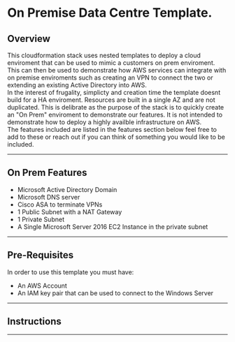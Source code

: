# On Premise Data Centre Template.

## Overview
This cloudformation stack uses nested templates to deploy a cloud enviroment that can be used to mimic a customers on prem enviroment.  
This can then be used to demonstrate how AWS services can integrate with on premise enviroments such as creating an VPN to connect the two or extending an existing Active Directory into AWS.  
In the interest of frugality, simplicty and creation time the template doesnt build for a HA enviroment.  Resources are built in a single AZ and are not duplicated. This is delibrate as the purpose of the stack is to quickly create an "On Prem" enviroment to demonstrate our features.  It is not intended to demonstrate how to deploy a highly availble infrastructure on AWS.  
The features included are listed in the features section below feel free to add to these or reach out if you can think of something you would like to be included.

--- 
## On Prem Features

* Microsoft Active Directory Domain 
* Microsoft DNS server 
* Cisco ASA to terminate VPNs
* 1 Public Subnet with a NAT Gateway
* 1 Private Subnet
* A Single Microsoft Server 2016 EC2 Instance in the  private subnet
--- 
## Pre-Requisites

In order to use this template you must have:

* An AWS Account
* An IAM key pair that can be used to connect to the Windows Server

---
## Instructions
---